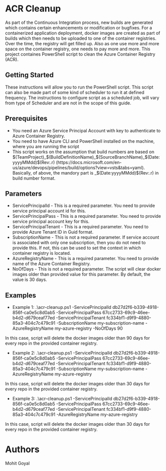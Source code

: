 # ACR Cleanup
As part of the Continuous Integration process, new builds are generated which contains certain enhancements or modification or bugfixes. For a containerized application deployment, docker images are created as part of builds which then needs to be uploaded to one of the container registries. Over the time, the registry will get filled up. Also as one use more and more space on the container registry, one needs to pay more and more. This project containes PowerShell script to clean the Azure Container Registry (ACR).

## Getting Started
These instructions will allow you to run the PowerShell script. This script can also be made part of some kind of scheduler to run it at defined frequency. The instructions to configure script as a scheduled job, will vary from type of Scheduler and are not in the scope of this guide. 

## Prerequisites
* You need an Azure Service Principal Account with key to authenticate to Azure Container Registry.
* You need to have Azure CLI and PowerShell installed on the machine, where you are running the script
* This script works on the assumption that build numbers are based on $(TeamProject)_$(BuildDefinitionName)_$(SourceBranchName)_$(Date:yyyyMMdd)$(Rev:.r)   (https://docs.microsoft.com/en-us/azure/devops/pipelines/build/options?view=vsts&tabs=yaml). Basically, of above, the mandory part is _$(Date:yyyyMMdd)$(Rev:.r) in build number format.

## Parameters
* ServicePrincipalId - This is a required parameter. You need to provide service principal account id for this.
* ServicePrincipalPass - This is a required parameter. You need to provide service principal account key for this.
* ServicePrincipalTenant - This is a required parameter. You need to provide Azure Tenant ID in Guid format.
* SubscriptionName - This is not a required parameter. If service account is associated with only one subscription, then you do not need to provide this. If not, this can be used to set the context in which container registry is located.
* AzureRegistryName - This is a required parameter. You need to provide name of the Azure Container Registry.
* NoOfDays - This is not a required parameter. The script will clear docker images older than provided value for this parameter. By default, the value is 30 days.

## Examples
* Example 1:
.\acr-cleanup.ps1 -ServicePrincipalId db27d2f6-b339-4918-856f-ca0e5c8d0ab5 -ServicePrincipalPass 67cc2733-69c9-46ee-b4d2-d679ceaf77ed -ServicePrincipalTenant fc334bf1-d9f9-4880-85a3-404c7c479c91 -SubscriptionName my-subscription-name -AzureRegistryName my-azure-registry -NoOfDays 90

In this case, script will delete the docker images older than 90 days for every repo in the provided container registry.

* Example 2:
.\acr-cleanup.ps1 -ServicePrincipalId db27d2f6-b339-4918-856f-ca0e5c8d0ab5 -ServicePrincipalPass 67cc2733-69c9-46ee-b4d2-d679ceaf77ed -ServicePrincipalTenant fc334bf1-d9f9-4880-85a3-404c7c479c91 -SubscriptionName my-subscription-name -AzureRegistryName my-azure-registry

In this case, script will delete the docker images older than 30 days for every repo in the provided container registry.

* Example 3:
.\acr-cleanup.ps1 -ServicePrincipalId db27d2f6-b339-4918-856f-ca0e5c8d0ab5 -ServicePrincipalPass 67cc2733-69c9-46ee-b4d2-d679ceaf77ed -ServicePrincipalTenant fc334bf1-d9f9-4880-85a3-404c7c479c91 -AzureRegistryName my-azure-registry

In this case, script will delete the docker images older than 30 days for every repo in the provided container registry.

# Authors
Mohit Goyal
